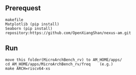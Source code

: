 ## Prerequest
    makefile
    Matplotlib (pip install)
    Seaborn (pip install)
    repository:https://github.com/OpenXiangShan/nexus-am.git

## Run
    move this folder(MicroArchBench_rv) to AM_HOME/apps/
    cd AM_HOME/apps/MicroArchBench_rv/freq    (e.g.)
    make ARCH=riscv64-xs


